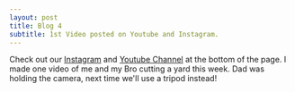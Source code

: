 ```yaml
---
layout: post
title: Blog 4
subtitle: 1st Video posted on Youtube and Instagram.
---
```


Check out our [Instagram](https://www.instagram.com/waikikibros209/) and [Youtube Channel](https://www.youtube.com/@waikikibros209) at the bottom of the page. I made one video of me and my Bro cutting a yard this week. Dad was holding the camera, next time we'll use a tripod instead!
